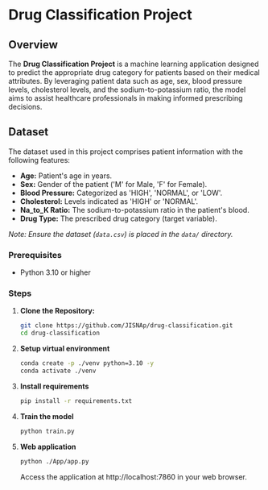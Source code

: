# Drug Classification Project

## Overview

The **Drug Classification Project** is a machine learning application designed to predict the appropriate drug category for patients based on their medical attributes. By leveraging patient data such as age, sex, blood pressure levels, cholesterol levels, and the sodium-to-potassium ratio, the model aims to assist healthcare professionals in making informed prescribing decisions.



## Dataset

The dataset used in this project comprises patient information with the following features:

- **Age:** Patient's age in years.
- **Sex:** Gender of the patient ('M' for Male, 'F' for Female).
- **Blood Pressure:** Categorized as 'HIGH', 'NORMAL', or 'LOW'.
- **Cholesterol:** Levels indicated as 'HIGH' or 'NORMAL'.
- **Na_to_K Ratio:** The sodium-to-potassium ratio in the patient's blood.
- **Drug Type:** The prescribed drug category (target variable).

*Note: Ensure the dataset (`data.csv`) is placed in the `data/` directory.*



### Prerequisites

- Python 3.10 or higher
  

### Steps

1. **Clone the Repository:**

   ```bash
   git clone https://github.com/JISNAp/drug-classification.git
   cd drug-classification
   ```
2. **Setup virtual environment**
   ```bash
   conda create -p ./venv python=3.10 -y
   conda activate ./venv
     ```
3. **Install requirements**
   ```bash
   pip install -r requirements.txt
     ```
4. **Train the model**
   ```bash
   python train.py
     ```
5. **Web application**
   ```bash
   python ./App/app.py
     ```
   Access the application at http://localhost:7860 in your web browser.

   
